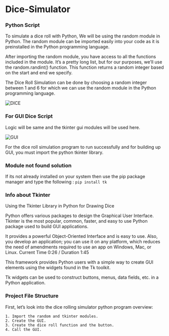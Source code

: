 # Dice-Simulator
### Python Script

To simulate a dice roll with Python, We will be using the random module in Python. The random module can be imported easily into your code as it is preinstalled in the Python programming language. 

After importing the random module, you have access to all the functions included in the module. It’s a pretty long list, but for our purposes, we’ll use the random.randint() function. This function returns a random integer based on the start and end we specify.

The Dice Roll Simulation can be done by choosing a random integer between 1 and 6 for which we can use the random module in the Python programming language.

![DICE](https://user-images.githubusercontent.com/114828437/193422430-c59bf2f1-8231-464b-9a85-006873cf3a2a.jpg)

### For GUI Dice Script

Logic will be same and the tkinter gui modules will be used here.

![GUI](https://user-images.githubusercontent.com/92037940/193423257-66cfd0bb-aeb4-4cf3-90a4-395eff4c9174.png)

For the dice roll simulation program to run successfully and for building up GUI, you must import the python tkinter library.

### Module not found solution

If its not already installed on your system then use the pip package manager and type the following :
`pip install tk`

### Info about Tkinter

Using the Tkinter Library in Python for Drawing Dice

Python offers various packages to design the Graphical User Interface. Tkinter is the most popular, common, faster, and easy to use Python package used to build GUI applications.

It provides a powerful Object-Oriented Interface and is easy to use. Also, you develop an application; you can use it on any platform, which reduces the need of amendments required to use an app on Windows, Mac, or Linux.
Current Time 0:26
/
Duration 1:45
 

This framework provides Python users with a simple way to create GUI elements using the widgets found in the Tk toolkit.

Tk widgets can be used to construct buttons, menus, data fields, etc. in a Python application.

### Project File Structure

First, let’s look into the dice rolling simulator python program overview:

    1. Import the random and tkinter modules.
    2. Create the GUI.
    3. Create the dice roll function and the button.
    4. Call the GUI.
